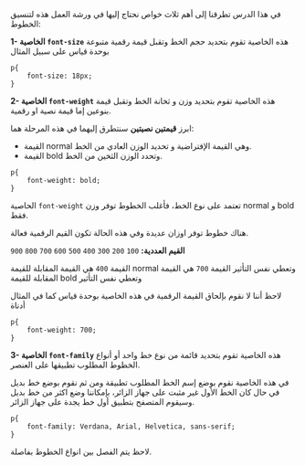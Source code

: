 في هذا الدرس تطرقنا إلى أهم ثلاث خواص نحتاج إليها في ورشة العمل هذه  لتنسيق الخطوط:

**1- الخاصية `font-size`** هذه الخاصية تقوم بتحديد حجم الخط وتقبل قيمة رقمية متبوعة بوحدة قياس على سبيل المثال
```
p{
    font-size: 18px;
}
```
**2- الخاصية `font-weight`** هذه الخاصية تقوم بتحديد وزن و ثخانة الخط وتقبل قيمة بنوعين إما قيمة نصية او رقمية.

ابرز **قيمتين نصيتين** سنتطرق إليهما في هذه المرحلة هما:
- القيمة  normal وهي القيمة الإفتراضية و تحديد الوزن العادي من الخط.
- القيمة bold وتحدد الوزن الثخين من الخط.

```
p{
    font-weight: bold;
}
```

الحاصية `font-weight` تعتمد على نوع الخط، فأغلب الخطوط توفر وزن normal و bold فقط.

هناك خطوط توفر اوزان عديدة وفي هذه الحالة تكون القيم الرقمية فعالة.

**القيم العددية:**
`100` `200` `300` `400` `500` `600` `700` `800` `900`

القيمة `400` هي القيمة المقابلة للقيمة normal وتعطي نفس التأثير
القيمة `700` هي القيمة المقابلة للقيمة bold وتعطي نفس التأثير

لاحظ أننا لا نقوم بإلحاق القيمة الرقمية في هذه الخاصية بوحدة قياس كما في المثال أدناة

```
p{
    font-weight: 700;
}
```

**3- الخاصية `font-family`** هذه الخاصية تقوم بتحديد قائمة من نوع خط واحد أو أنواع الخطوط المطلوب تطبيقها على العنصر.

في هذه الخاصية نقوم بوضع إسم الخط المطلوب تطبيقة ومن ثم نقوم بوضع خط بديل في حال كان الخط الأول غير مثبت على جهاز الزائر، بإمكاننا وضع اكثر من خط بديل وسيقوم المتصفح بتطبيق أول خط يجدة على جهاز الزائر.

```
p{
    font-family: Verdana, Arial, Helvetica, sans-serif;
}
```

لاحظ يتم الفصل بين انواع الخطوط بفاصلة.
